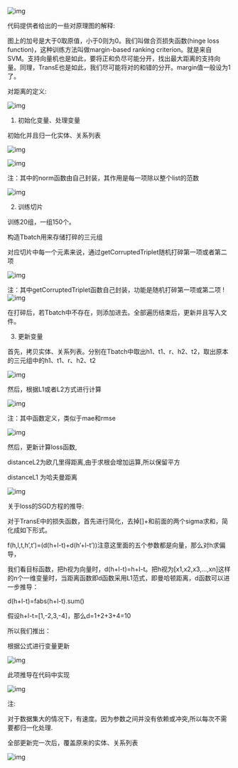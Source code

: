 ![img](./img/1.png)

代码提供者给出的一些对原理图的解释:

图上的加号是大于0取原值，小于0则为0。我们叫做合页损失函数(hinge loss function)，这种训练方法叫做margin-based ranking criterion。就是来自SVM。支持向量机也是如此，要将正和负尽可能分开，找出最大距离的支持向量。同理，TransE也是如此，我们尽可能将对的和错的分开。margin值一般设为1了。

 

对距离的定义:

![img](./img/2.png)

1. 初始化变量、处理变量

初始化并且归一化实体、关系列表

 

![img](./img/3.png)

![img](./img/4.png)

注：其中的norm函数由自己封装，其作用是每一项除以整个list的范数

![img](./img/5.png)

 

2. 训练切片

训练20组，一组150个。

构造Tbatch用来存储打碎的三元组

对应切片中每一个元素来说，通过getCorruptedTriplet随机打碎第一项或者第二项

![img](./img/6.png)

注：其中getCorruptedTriplet函数自己封装，功能是随机打碎第一项或第二项 !![img](./img/7.png)

在打碎后，若Tbatch中不存在，则添加进去。全部遍历结束后，更新并且写入文件。

3. 更新变量

首先，拷贝实体、关系列表。分别在Tbatch中取出h1、t1、r、h2、t2，取出原本的三元组中的h1、t1、r、h2、t2

![img](./img/8.png)

然后，根据L1或者L2方式进行计算

![img](./img/9.png)

注：其中函数定义，类似于mae和rmse

![img](./img/10.png)

然后，更新计算loss函数,

distanceL2为欧几里得距离,由于求根会增加运算,所以保留平方

distanceL1 为哈夫曼距离

![img](./img/11.png)

关于loss的SGD方程的推导:

对于TransE中的损失函数，首先进行简化，去掉[]+和前面的两个sigma求和，简化成如下形式。

f(h,l,t,h’,t’)=(d(h+l-t)+d(h’+l-t’))注意这里面的五个参数都是向量，那么对h求偏导，

我们看目标函数，把h视为向量时，d(h+l-t)=h+l-t。把h视为[x1,x2,x3,...,xn]这样的n个一维变量时，当距离函数即d函数采用L1范式，即曼哈顿距离，d函数可以进一步推导：

d(h+l-t)=fabs(h+l-t).sum()

假设h+l-t=[1,-2,3,-4]，那么d=1+2+3+4=10

所以我们推出：

根据公式进行变量更新

![img](./img/12.png)

此项推导在代码中实现

 

![img](./img/13.png)

注:

对于数据集大的情况下，有速度。因为参数之间并没有依赖或冲突,所以每次不需要都归一化处理.

全部更新完一次后，覆盖原来的实体、关系列表

![img](./img/14.png)